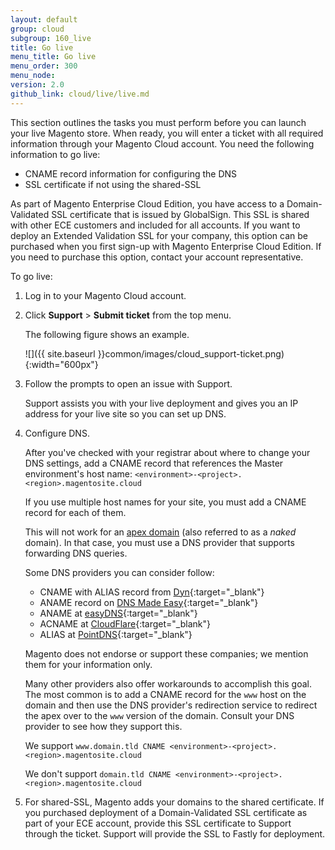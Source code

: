 ```yaml
---
layout: default
group: cloud
subgroup: 160_live
title: Go live
menu_title: Go live
menu_order: 300
menu_node:
version: 2.0
github_link: cloud/live/live.md
---
```


This section outlines the tasks you must perform before you can launch your live Magento store. When ready, you will enter a ticket with all required information through your Magento Cloud account.
You need the following information to go live:

* CNAME record information for configuring the DNS
* SSL certificate if not using the shared-SSL

As part of Magento Enterprise Cloud Edition, you have access to a Domain-Validated SSL certificate that is issued by GlobalSign. This SSL is shared with other ECE customers and included for all accounts. If you want to deploy an Extended Validation SSL for your company, this option can be purchased when you first sign-up with Magento Enterprise Cloud Edition. If you need to purchase this option, contact your account representative.

To go live:

1.	Log in to your Magento Cloud account.
2.	Click **Support** > **Submit ticket** from the top menu.

	The following figure shows an example.

	![]({{ site.baseurl }}common/images/cloud_support-ticket.png){:width="600px"}
1.	Follow the prompts to open an issue with Support.

	Support assists you with your live deployment and gives you an IP address for your live site so you can set up DNS.
3.	Configure DNS.

	After you've checked with your registrar about where to change your DNS settings, add a CNAME record that references the Master environment's host name: `<environment>-<project>.<region>.magentosite.cloud`

	If you use multiple host names for your site, you must add a CNAME record for each of them.

	<div class="bs-callout bs-callout-info" id="info">
  		<p>This will not work for an <a href="https://blog.cloudflare.com/zone-apex-naked-domain-root-domain-cname-supp" target="_blank">apex domain</a> (also referred to as a <em>naked</em> domain). In that case, you must use a DNS provider that supports forwarding DNS queries.</p>
	</div>

	Some DNS providers you can consider follow:

	*	CNAME with ALIAS record from [Dyn](http://dyn.com){:target="_blank"}
	*	ANAME record on [DNS Made Easy](http://www.dnsmadeeasy.com){:target="_blank"}
	*	ANAME at [easyDNS](https://www.easydns.com){:target="_blank"}
	*	ACNAME at [CloudFlare](https://www.cloudflare.com){:target="_blank"}
	*	ALIAS at [PointDNS](https://pointhq.com){:target="_blank"}

	Magento does not endorse or support these companies; we mention them for your information only.

	Many other providers also offer workarounds to accomplish this goal. The most common is to add a CNAME record for the `www` host on the domain and then use the DNS provider's redirection service to redirect the apex over to the `www` version of the domain. Consult your DNS provider to see how they support this.

	We support `www.domain.tld CNAME <environment>-<project>.<region>.magentosite.cloud`

	We don't support `domain.tld CNAME <environment>-<project>.<region>.magentosite.cloud`
4.	For shared-SSL, Magento adds your domains to the shared certificate. If you purchased deployment of a Domain-Validated SSL certificate as part of your ECE account, provide this SSL certificate to Support through the ticket. Support will provide the SSL to Fastly for deployment.
